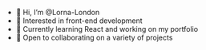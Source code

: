 - 👋 Hi, I’m @Lorna-London
- 👀 Interested in front-end development
- 🌱 Currently learning React and working on my portfolio
- 💞️ Open to collaborating on a variety of projects 


<!---
Lorna-London/Lorna-London is a ✨ special ✨ repository because its `README.md` (this file) appears on your GitHub profile.
You can click the Preview link to take a look at your changes.
--->


